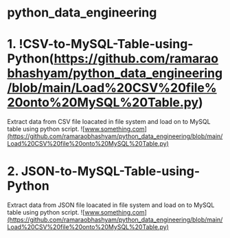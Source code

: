 # python_data_engineering
# 1. !CSV-to-MySQL-Table-using-Python(https://github.com/ramaraobhashyam/python_data_engineering/blob/main/Load%20CSV%20file%20onto%20MySQL%20Table.py)
Extract data from CSV file loacated in file system and load on to MySQL table using python script.
![www.something.com](https://github.com/ramaraobhashyam/python_data_engineering/blob/main/Load%20CSV%20file%20onto%20MySQL%20Table.py)

# 2. JSON-to-MySQL-Table-using-Python
Extract data from JSON file loacated in file system and load on to MySQL table using python script.
![www.something.com](https://github.com/ramaraobhashyam/python_data_engineering/blob/main/Load%20CSV%20file%20onto%20MySQL%20Table.py)

